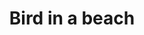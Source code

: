 ---
title: "Bird in a beach"
alt: "A picture of a Bird in a beach"
src: "/photos/malaga1.jpg"
caption: "El Cañuelo, Malaga, Spain"
index: 11
---